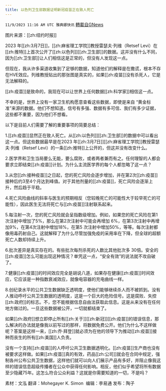 ```yaml
---
title: 以色列卫生部数据证明新冠疫苗正在致人死亡
---
```

`11/9/2023 11:16 AM UTC 雅典娜快讯` [轉載自GNews](https://gnews.org/articles/1949043)

图片来源：[[zh:纽约时报]]

2023 年[[zh:3月7日]]，[[zh:麻省理工学院]]教授雷瑟夫·列维（Retsef Levi）在[[zh:推特]]上首次公开了[[zh:以色列]][[zh:卫生部]]的数据。这并没有什么不同，因为[[zh:卫生部]]让人们相信这是正常的，但没有人发现这一点。 

但现在，我从许多渠道收集到了足够的数据，知道他们的解释是在撒谎，根本不存在HVE效应。列维教授贴出的那张图是真实的，如果[[zh:疫苗]]没有杀死人，它是无法解释的。

[[zh:疫苗]]是致命的，我现在可以让世界上任何数据[[zh:科学家]]相信这一点。

不幸的是，世界上没有一家卫生机构愿意查看这些数据，即使是来自 “黄金标准”来源的数据。他们不想知道。信号有多强、数据有多可信、我们有多少证据，这些都不重要，因为他们不想看。

以下是目前人们需要了解的重要事项的简要总结：

1.[[zh:疫苗]]显然正在致人死亡。从[[zh:以色列]][[zh:卫生部]]的数据中可以看出这一点。但这些数据最早是在2023 年[[zh:3月7日]][[zh:麻省理工学院]]教授雷瑟夫·列维（Retsef Levi）的一条[[zh:推特]]上公开的，但这并没有改变什么。

2.医学界和卫生当局要么无能，要么腐败，或者两者兼而有之。任何理智的人都会要求立即结束[[zh:疫苗]]计划。为什么主流医学界的每个人都忽略了这一点？

3.从您[[zh:接种疫苗]]之日起，您的死亡风险会逐步增加，并在第2次[[zh:疫苗]]接种后约3至4个月达到峰值。对于其他剂量的[[zh:疫苗]]，死亡风险会逐渐上升，然后趋于平稳。

4.死亡风险曲线的斜率与医生的预期相反（您较晚死亡的可能性大于较早死亡的可能性），因此医生无法将死亡与[[zh:疫苗]]注射联系起来。

5.每注射一次，您的死亡风险就会呈指数级增加。例如，如果您的死亡风险在第1次注射中增加了5%，那么在第2次注射中可能会再增加 6%，在第3次注射中再增加9%，在第4次注射中增加18%，在第5 次注射中增加50%，等等。每次注射都像用毒药射自己。这就解释了为什么尽管加强免疫的采用率在下降，但全球的超额死亡人数却持续上升。

6.批次差异是真实存在的。有些批次每剂杀死的人数比其他批次多 30倍。安全的[[zh:疫苗]]怎么可能出现这种情况？单凭这一点，“安全有效”的说法就不攻自破了。

7.健康[[zh:疫苗]]的时间效应完全是胡说八道，如果存在健康[[zh:疫苗]]时间效应，它应该是一种指数衰减效应，就像电容器的充电曲线一样。

8.创纪录水平的公共卫生数据缺乏透明度，使他们能够继续杀人而不被抓到。没有人推动呼吁公共卫生数据的透明度，这是一个巨大的危险信号。这是腐败、失控[[zh:政府]]的标志。不，您不能根据信息自由法获取此信息。这是从来没有在任何地方做过的。一旦这些数据被公开，一切就都结束了。

如果[[zh:政府]]想立即停止所有[[zh:关于]][[zh:新冠]][[zh:疫苗]]的错误信息，那么解决的办法就是像我以前写过的那样，将数据免费公开。他们为什么不这样做呢？答案是这样一来，[[zh:乔·拜登]]就必须为在他的领导下为推动[[zh:疫苗]]接种而丧生的所有[[zh:美国]]人负责。

没有一个支持[[zh:疫苗]]的人呼吁公共卫生数据透明化。[[zh:疫苗]]生产商也没有被要求这样做。如果[[zh:疫苗]]真的有效，药品[[zh:公司]]就会在合同中规定，强制各州公布公共卫生数据，这样他们就可以向人们展示产品有多好，并阻止像我这样的错误信息超级传播者在公众中获得任何影响。相反，他们似乎希望将所有数据至少隐藏75年。这怎么符合公众利益？这就是你需要知道的一切，不是吗？

素材：文泓  翻译：Mohegayer K. Simon   编辑：李易通  发布：陶子



